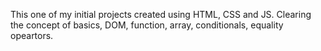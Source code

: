 This one of my initial projects created using HTML, CSS and JS. Clearing the concept of basics, DOM, function, array, conditionals, equality opeartors.
